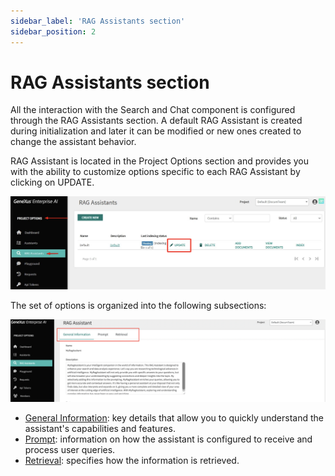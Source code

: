 ```yaml
---
sidebar_label: 'RAG Assistants section'
sidebar_position: 2
---
```


# RAG Assistants section

All the interaction with the Search and Chat component is configured through the RAG Assistants section. A default RAG Assistant is created during initialization and later it can be modified or new ones created to change the assistant behavior.

RAG Assistant is located in the Project Options section and provides you with the ability to customize options specific to each RAG Assistant by clicking on UPDATE.

![image](https://github.com/genexus-books/Saia/blob/0f16e652bdf4ffceea532534a11add6624cddcb2/saia-docs/assets/images/RAGAssistantsSection1.jpg?raw=true)

The set of options is organized into the following subsections:

![image](https://github.com/genexus-books/Saia/blob/10a282f8ccbd7fa85ed7c656b77f2800f8b43c83/saia-docs/assets/images/RAGAssistantsSection2.jpg?raw=true)

* [General Information](../RAG/GeneralInformation.md): key details that allow you to quickly understand the assistant's capabilities and features.
* [Prompt](../RAG/Prompt.md): information on how the assistant is configured to receive and process user queries.
* [Retrieval](../RAG/Retrieval.md): specifies how the information is retrieved. 
